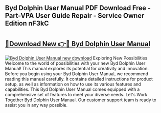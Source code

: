 ## Byd Dolphin User Manual PDF Download Free - Part-VPA User Guide Repair - Service Owner Edition nF3kC

# <h2><a href="http://cf10178.oget.top/?id=Byd+Dolphin+User+Manual">🔗Download New 👉🔴 Byd Dolphin User Manual</a></h2>

[![Byd Dolphin User Manual new download](https://i.imgur.com/5g1atiW.png)](http://cf10178.oget.top/?id=Byd+Dolphin+User+Manual)
Exploring New Possibilities Welcome to the world of possibilities with your new Byd Dolphin User Manual! This manual explores its potential for creativity and innovation. Before you begin using your Byd Dolphin User Manual, we recommend reading this manual carefully. It contains detailed instructions for product setup, as well as information on how to use its various features and capabilities. This Byd Dolphin User Manual comes equipped with a comprehensive set of features to meet your diverse needs. Let's Work Together Byd Dolphin User Manual. Our customer support team is ready to assist you in any way possible.
